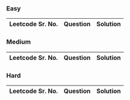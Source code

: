 ### Easy 
Leetcode Sr. No. | Question | Solution
-------------|------------- | -------------

### Medium
Leetcode Sr. No. | Question | Solution
-------------|------------- | -------------

### Hard
Leetcode Sr. No. | Question | Solution
-------------|------------- | -------------